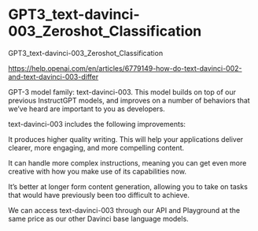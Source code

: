 # GPT3_text-davinci-003_Zeroshot_Classification
GPT3_text-davinci-003_Zeroshot_Classification

https://help.openai.com/en/articles/6779149-how-do-text-davinci-002-and-text-davinci-003-differ

GPT-3 model family: text-davinci-003. This model builds on top of our previous InstructGPT models, and improves on a number of behaviors that we’ve heard are important to you as developers.

text-davinci-003 includes the following improvements:

It produces higher quality writing. This will help your applications deliver clearer, more engaging, and more compelling content.

It can handle more complex instructions, meaning you can get even more creative with how you make use of its capabilities now.

It’s better at longer form content generation, allowing you to take on tasks that would have previously been too difficult to achieve.

We can access text-davinci-003 through our API and Playground at the same price as our other Davinci base language models.
